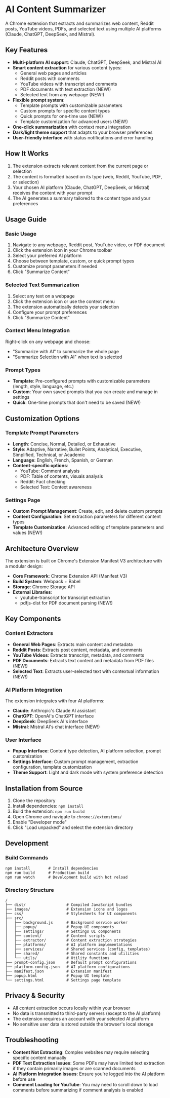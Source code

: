 # AI Content Summarizer

A Chrome extension that extracts and summarizes web content, Reddit posts, YouTube videos, PDFs, and selected text using multiple AI platforms (Claude, ChatGPT, DeepSeek, and Mistral).

## Key Features

- **Multi-platform AI support**: Claude, ChatGPT, DeepSeek, and Mistral AI
- **Smart content extraction** for various content types:
  - General web pages and articles
  - Reddit posts with comments
  - YouTube videos with transcript and comments
  - PDF documents with text extraction (NEW!)
  - Selected text from any webpage (NEW!)
- **Flexible prompt system**:
  - Template prompts with customizable parameters
  - Custom prompts for specific content types
  - Quick prompts for one-time use (NEW!)
  - Template customization for advanced users (NEW!)
- **One-click summarization** with context menu integration
- **Dark/light theme support** that adapts to your browser preferences
- **User-friendly interface** with status notifications and error handling

## How It Works

1. The extension extracts relevant content from the current page or selection
2. The content is formatted based on its type (web, Reddit, YouTube, PDF, or selection)
3. Your chosen AI platform (Claude, ChatGPT, DeepSeek, or Mistral) receives the content with your prompt
4. The AI generates a summary tailored to the content type and your preferences

## Usage Guide

### Basic Usage

1. Navigate to any webpage, Reddit post, YouTube video, or PDF document
2. Click the extension icon in your Chrome toolbar
3. Select your preferred AI platform 
4. Choose between template, custom, or quick prompt types
5. Customize prompt parameters if needed
6. Click "Summarize Content"

### Selected Text Summarization

1. Select any text on a webpage
2. Click the extension icon or use the context menu
3. The extension automatically detects your selection
4. Configure your prompt preferences
5. Click "Summarize Content"

### Context Menu Integration

Right-click on any webpage and choose:
- "Summarize with AI" to summarize the whole page
- "Summarize Selection with AI" when text is selected

### Prompt Types

- **Template**: Pre-configured prompts with customizable parameters (length, style, language, etc.)
- **Custom**: Your own saved prompts that you can create and manage in settings
- **Quick**: One-time prompts that don't need to be saved (NEW!)

## Customization Options

### Template Prompt Parameters

- **Length**: Concise, Normal, Detailed, or Exhaustive
- **Style**: Adaptive, Narrative, Bullet Points, Analytical, Executive, Simplified, Technical, or Academic
- **Language**: English, French, Spanish, or German
- **Content-specific options**:
  - YouTube: Comment analysis
  - PDF: Table of contents, visuals analysis
  - Reddit: Fact checking
  - Selected Text: Context awareness

### Settings Page

- **Custom Prompt Management**: Create, edit, and delete custom prompts
- **Content Configuration**: Set extraction parameters for different content types
- **Template Customization**: Advanced editing of template parameters and values (NEW!)

## Architecture Overview

The extension is built on Chrome's Extension Manifest V3 architecture with a modular design:

- **Core Framework**: Chrome Extension API (Manifest V3)
- **Build System**: Webpack + Babel
- **Storage**: Chrome Storage API
- **External Libraries**: 
  - youtube-transcript for transcript extraction
  - pdfjs-dist for PDF document parsing (NEW!)

## Key Components

### Content Extractors

- **General Web Pages**: Extracts main content and metadata
- **Reddit Posts**: Extracts post content, metadata, and comments
- **YouTube Videos**: Extracts transcript, metadata, and comments
- **PDF Documents**: Extracts text content and metadata from PDF files (NEW!)
- **Selected Text**: Extracts user-selected text with contextual information (NEW!)

### AI Platform Integration

The extension integrates with four AI platforms:
- **Claude**: Anthropic's Claude AI assistant
- **ChatGPT**: OpenAI's ChatGPT interface
- **DeepSeek**: DeepSeek AI's interface
- **Mistral**: Mistral AI's chat interface (NEW!)

### User Interface

- **Popup Interface**: Content type detection, AI platform selection, prompt customization
- **Settings Interface**: Custom prompt management, extraction configuration, template customization
- **Theme Support**: Light and dark mode with system preference detection

## Installation from Source

1. Clone the repository
2. Install dependencies: `npm install`
3. Build the extension: `npm run build`
4. Open Chrome and navigate to `chrome://extensions/`
5. Enable "Developer mode"
6. Click "Load unpacked" and select the extension directory

## Development

### Build Commands
```
npm install        # Install dependencies
npm run build      # Production build
npm run watch      # Development build with hot reload
```

### Directory Structure
```
/
├── dist/                  # Compiled JavaScript bundles
├── images/                # Extension icons and logos
├── css/                   # Stylesheets for UI components
├── src/
│   ├── background.js      # Background service worker
│   ├── popup/             # Popup UI components
│   ├── settings/          # Settings UI components
│   ├── content/           # Content scripts
│   ├── extractor/         # Content extraction strategies
│   ├── platforms/         # AI platform implementations
│   ├── services/          # Shared services (config, templates)
│   ├── shared/            # Shared constants and utilities
│   └── utils/             # Utility functions
├── prompt-config.json     # Default prompt configurations
├── platform-config.json   # AI platform configurations
├── manifest.json          # Extension manifest
├── popup.html             # Popup UI template
└── settings.html          # Settings page template
```

## Privacy & Security

- All content extraction occurs locally within your browser
- No data is transmitted to third-party servers (except to the AI platform)
- The extension requires an account with your selected AI platform
- No sensitive user data is stored outside the browser's local storage

## Troubleshooting

- **Content Not Extracting**: Complex websites may require selecting specific content manually
- **PDF Text Extraction Issues**: Some PDFs may have limited text extraction if they contain primarily images or are scanned documents
- **AI Platform Integration Issues**: Ensure you're logged into the AI platform before use
- **Comment Loading for YouTube**: You may need to scroll down to load comments before summarizing if comment analysis is enabled

